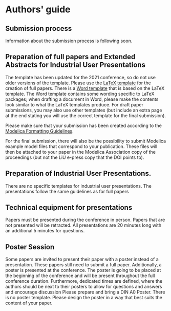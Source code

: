 # Authors' guide

## Submission process

Information about the submission process is following soon.

## Preparation of full papers and Extended Abstracts for Industrial User Presentations

The template has been updated for the 2021 conference, so do not use older versions of the template.
Please use the [LaTeX template](https://github.com/modelica-association/conference-templates/tree/master/LaTeX) for the creation of full papers.
There is a [Word template](https://github.com/modelica-association/conference-templates/tree/master/MSWord) that is based on the LaTeX template.
The Word template contains some wording specific to LaTeX packages; when drafting a document in Word, please make the contents look similar to what the LaTeX templates produce.
For draft paper submissions, you may also use other templates (but include an extra page at the end stating you will use the correct template for the final submission).

Please make sure that your submission has been created according to the [Modelica Formatting Guidelines](https://modelica.org/events/american2024/formatting/).

For the final submission, there will also be the possibility to submit Modelica example model files that correspond to your publication. These files will then be attached to your paper in the Modelica Association copy of the proceedings (but not the LiU e-press copy that the DOI points to).

## Preparation of Industrial User Presentations. 

There are no specific templates for industrial user presentations. The presentations follow the same guidelines as for full papers 

## Technical equipment for presentations

Papers must be presented during the conference in person. Papers that are not presented will be retracted. All presentations are 20 minutes long with an additional 5 minutes for questions.

## Poster Session

Some papers are invited to present their paper with a poster instead of a presentation. These papers still need to submit a full paper. Additionally, a poster is presented at the conference. The poster is going to be placed at the beginning of the conference and will be present throughout the full conference duration. Furthermore, dedicated times are defined, where the authors should be next to their posters to allow for questions and answers and encourage discussion
Please prepare and bring a DIN A0 Poster. There is no poster template. Please design the poster in a way that best suits the content of your paper.
